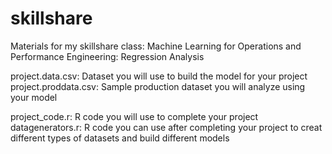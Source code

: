 # skillshare
Materials for my skillshare class: Machine Learning for Operations and Performance Engineering: Regression Analysis

project.data.csv: Dataset you will use to build the model for your project
project.proddata.csv:  Sample production dataset you will analyze using your model 

project_code.r:  R code you will use to complete your project
datagenerators.r:  R code you can use after completing your project to creat different types of datasets and build different models
